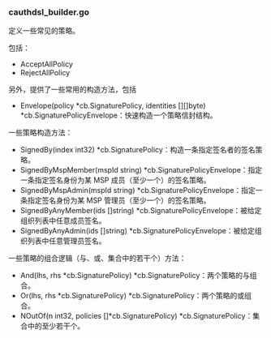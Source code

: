### cauthdsl_builder.go
定义一些常见的策略。

包括：

* AcceptAllPolicy
* RejectAllPolicy

另外，提供了一些常用的构造方法，包括

* Envelope(policy *cb.SignaturePolicy, identities [][]byte) *cb.SignaturePolicyEnvelope：快速构造一个策略信封结构。

一些策略构造方法：
* SignedBy(index int32) *cb.SignaturePolicy：构造一条指定签名者的签名策略。
* SignedByMspMember(mspId string) *cb.SignaturePolicyEnvelope：指定一条指定签名身份为某 MSP 成员（至少一个）的签名策略。
* SignedByMspAdmin(mspId string) *cb.SignaturePolicyEnvelope：指定一条指定签名身份为某 MSP 管理员（至少一个）的签名策略。
* SignedByAnyMember(ids []string) *cb.SignaturePolicyEnvelope：被给定组织列表中任意成员签名。
* SignedByAnyAdmin(ids []string) *cb.SignaturePolicyEnvelope：被给定组织列表中任意管理员签名。

一些策略的组合逻辑（与、或、集合中的若干个）方法：
* And(lhs, rhs *cb.SignaturePolicy) *cb.SignaturePolicy：两个策略的与组合。
* Or(lhs, rhs *cb.SignaturePolicy) *cb.SignaturePolicy：两个策略的或组合。
* NOutOf(n int32, policies []*cb.SignaturePolicy) *cb.SignaturePolicy：集合中的至少若干个。
